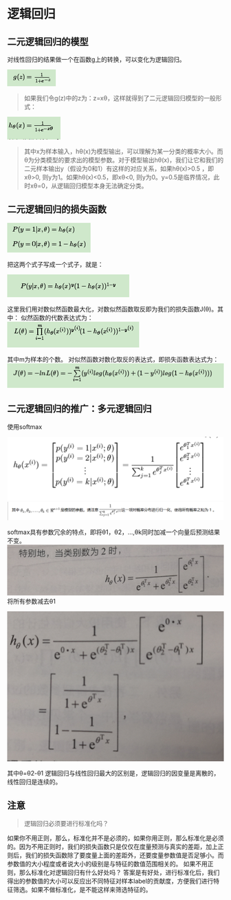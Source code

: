 # 逻辑回归
## 二元逻辑回归的模型
对线性回归的结果做一个在函数g上的转换，可以变化为逻辑回归。

![bridge](image/1.png)

>如果我们令g(z)中的z为：z=xθ，这样就得到了二元逻辑回归模型的一般形式：

![bridge](image/2.png)

>其中x为样本输入，hθ(x)为模型输出，可以理解为某一分类的概率大小。而θ为分类模型的要求出的模型参数。对于模型输出hθ(x)，我们让它和我们的二元样本输出y（假设为0和1）有这样的对应关系，如果hθ(x)>0.5 ，即xθ>0, 则y为1。如果hθ(x)<0.5，即xθ<0, 则y为0。y=0.5是临界情况，此时xθ=0，从逻辑回归模型本身无法确定分类。

## 二元逻辑回归的损失函数
![bridge](image/3.png)

把这两个式子写成一个式子，就是：

![bridge](image/4.png)

这里我们用对数似然函数最大化，对数似然函数取反即为我们的损失函数J(θ)。其中：
似然函数的代数表达式为：
![bridge](image/5.png)

其中m为样本的个数。
对似然函数对数化取反的表达式，即损失函数表达式为：
![bridge](image/6.png)

## 二元逻辑回归的推广：多元逻辑回归
使用softmax

![bridge](image/7.png)
![bridge](image/8.png)

softmax具有参数冗余的特点，即将θ1，θ2，...,θk同时加减一个向量后预测结果不变。
![bridge](image/9.png)
将所有参数减去θ1

![bridge](image/10.png)

其中θ=θ2-θ1
逻辑回归与线性回归最大的区别是，逻辑回归的因变量是离散的，线性回归是连续的。


## 注意
> 逻辑回归必须要进行标准化吗？

如果你不用正则，那么，标准化并不是必须的，如果你用正则，那么标准化是必须的。因为不用正则时，我们的损失函数只是仅仅在度量预测与真实的差距，加上正则后，我们的损失函数除了要度量上面的差距外，还要度量参数值是否足够小。而参数值的大小程度或者说大小的级别是与特征的数值范围相关的。
如果不用正则，那么标准化对逻辑回归有什么好处吗？
答案是有好处，进行标准化后，我们得出的参数值的大小可以反应出不同特征对样本label的贡献度，方便我们进行特征筛选。如果不做标准化，是不能这样来筛选特征的。